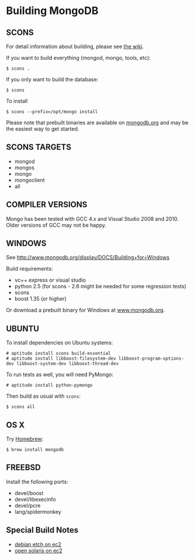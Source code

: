 
Building MongoDB
================

SCONS
---------------

For detail information about building, please see [the wiki](http://www.mongodb.org/display/DOCS/Building).

If you want to build everything (mongod, mongo, tools, etc):

    $ scons .

If you only want to build the database:

    $ scons

To install

    $ scons --prefix=/opt/mongo install

Please note that prebuilt binaries are available on [mongodb.org](http://www.mongodb.org/downloads) and may be the easiest way to get started.

SCONS TARGETS
--------------

* mongod
* mongos
* mongo
* mongoclient
* all

COMPILER VERSIONS
--------------

Mongo has been tested with GCC 4.x and Visual Studio 2008 and 2010.  Older versions
of GCC may not be happy.

WINDOWS
--------------

See http://www.mongodb.org/display/DOCS/Building+for+Windows

Build requirements:
* vc++ express or visual studio
* python 2.5 (for scons - 2.6 might be needed for some regression tests)
* scons
* boost 1.35 (or higher)

Or download a prebuilt binary for Windows at www.mongodb.org.

UBUNTU
--------------

To install dependencies on Ubuntu systems:

    # aptitude install scons build-essential
    # aptitude install libboost-filesystem-dev libboost-program-options-dev libboost-system-dev libboost-thread-dev

To run tests as well, you will need PyMongo:

    # aptitude install python-pymongo

Then build as usual with `scons`:

    $ scons all


OS X
--------------

Try [Homebrew](http://mxcl.github.com/homebrew/):

    $ brew install mongodb


FREEBSD
--------------

Install the following ports:

  * devel/boost
  * devel/libexecinfo
  * devel/pcre
  * lang/spidermonkey


Special Build Notes
--------------
  * [debian etch on ec2](building.debian.etch.ec2.html)
  * [open solaris on ec2](building.opensolaris.ec2.html)

